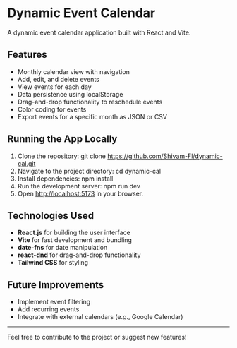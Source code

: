 # Dynamic Event Calendar

A dynamic event calendar application built with React and Vite.

## Features

- Monthly calendar view with navigation
- Add, edit, and delete events
- View events for each day
- Data persistence using localStorage
- Drag-and-drop functionality to reschedule events
- Color coding for events
- Export events for a specific month as JSON or CSV

## Running the App Locally

1. Clone the repository:
   git clone https://github.com/Shivam-Fl/dynamic-cal.git
2. Navigate to the project directory:
   cd dynamic-cal
3. Install dependencies:
   npm install
4. Run the development server:
   npm run dev
5. Open [http://localhost:5173](http://localhost:5173) in your browser.

## Technologies Used

- **React.js** for building the user interface
- **Vite** for fast development and bundling
- **date-fns** for date manipulation
- **react-dnd** for drag-and-drop functionality
- **Tailwind CSS** for styling

## Future Improvements

- Implement event filtering
- Add recurring events
- Integrate with external calendars (e.g., Google Calendar)

---

Feel free to contribute to the project or suggest new features!

